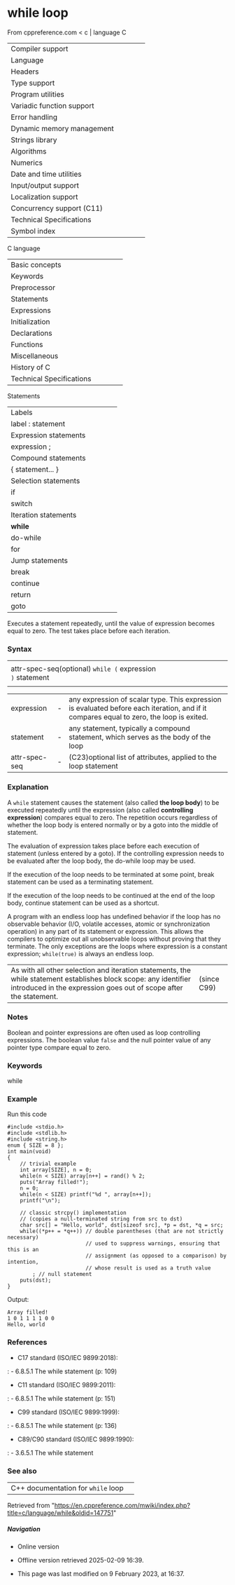 # while loop

From cppreference.com
< c‎ | language
 C

|  |  |  |  |  |
| --- | --- | --- | --- | --- |
| Compiler support | | | | |
| Language | | | | |
| Headers | | | | |
| Type support | | | | |
| Program utilities | | | | |
| Variadic function support | | | | |
| Error handling | | | | |
| Dynamic memory management | | | | |
| Strings library | | | | |
| Algorithms | | | | |
| Numerics | | | | |
| Date and time utilities | | | | |
| Input/output support | | | | |
| Localization support | | | | |
| Concurrency support (C11) | | | | |
| Technical Specifications | | | | |
| Symbol index | | | | |

 C language

|  |  |  |  |  |
| --- | --- | --- | --- | --- |
| Basic concepts | | | | |
| Keywords | | | | |
| Preprocessor | | | | |
| Statements | | | | |
| Expressions | | | | |
| Initialization | | | | |
| Declarations | | | | |
| Functions | | | | |
| Miscellaneous | | | | |
| History of C | | | | |
| Technical Specifications | | | | |

 Statements

|  |  |  |  |  |
| --- | --- | --- | --- | --- |
| Labels | | | | |
| label : statement | | | | |
| Expression statements | | | | |
| expression ; | | | | |
| Compound statements | | | | |
| { statement... } | | | | |
| Selection statements | | | | |
| if | | | | |
| switch | | | | |
| Iteration statements | | | | |
| ****while**** | | | | |
| do-while | | | | |
| for | | | | |
| Jump statements | | | | |
| break | | | | |
| continue | | | | |
| return | | | | |
| goto | | | | |

Executes a statement repeatedly, until the value of expression becomes equal to zero. The test takes place before each iteration.

### Syntax

|  |  |  |  |  |  |  |  |  |  |
| --- | --- | --- | --- | --- | --- | --- | --- | --- | --- |
|  | | | | | | | | | |
| attr-spec-seq(optional) `while (` expression `)` statement |  |  |
|  | | | | | | | | | |

|  |  |  |
| --- | --- | --- |
| expression | - | any expression of scalar type. This expression is evaluated before each iteration, and if it compares equal to zero, the loop is exited. |
| statement | - | any statement, typically a compound statement, which serves as the body of the loop |
| attr-spec-seq | - | (C23)optional list of attributes, applied to the loop statement |

### Explanation

A `while` statement causes the statement (also called **the loop body**) to be executed repeatedly until the expression (also called **controlling expression**) compares equal to zero. The repetition occurs regardless of whether the loop body is entered normally or by a goto into the middle of statement.

The evaluation of expression takes place before each execution of statement (unless entered by a goto). If the controlling expression needs to be evaluated after the loop body, the do-while loop may be used.

If the execution of the loop needs to be terminated at some point,  break statement can be used as a terminating statement.

If the execution of the loop needs to be continued at the end of the loop body,  continue statement can be used as a shortcut.

A program with an endless loop has undefined behavior if the loop has no observable behavior (I/O, volatile accesses, atomic or synchronization operation) in any part of its statement or expression. This allows the compilers to optimize out all unobservable loops without proving that they terminate. The only exceptions are the loops where
expression is a constant expression; `while(true)` is always an endless loop.

|  |  |
| --- | --- |
| As with all other selection and iteration statements, the while statement establishes block scope: any identifier introduced in the expression goes out of scope after the statement. | (since C99) |

### Notes

Boolean and pointer expressions are often used as loop controlling expressions. The boolean value `false` and the null pointer value of any pointer type compare equal to zero.

### Keywords

while

### Example

Run this code

```
#include <stdio.h>
#include <stdlib.h>
#include <string.h>
enum { SIZE = 8 };
int main(void)
{
    // trivial example
    int array[SIZE], n = 0;
    while(n < SIZE) array[n++] = rand() % 2;
    puts("Array filled!");
    n = 0;
    while(n < SIZE) printf("%d ", array[n++]);
    printf("\n");
 
    // classic strcpy() implementation
    // (copies a null-terminated string from src to dst)
    char src[] = "Hello, world", dst[sizeof src], *p = dst, *q = src;
    while((*p++ = *q++)) // double parentheses (that are not strictly necessary)
                         // used to suppress warnings, ensuring that this is an
                         // assignment (as opposed to a comparison) by intention,
                         // whose result is used as a truth value
        ; // null statement
    puts(dst);
}

```

Output:

```
Array filled!
1 0 1 1 1 1 0 0 
Hello, world

```

### References

- C17 standard (ISO/IEC 9899:2018):

:   - 6.8.5.1 The while statement (p: 109)

- C11 standard (ISO/IEC 9899:2011):

:   - 6.8.5.1 The while statement (p: 151)

- C99 standard (ISO/IEC 9899:1999):

:   - 6.8.5.1 The while statement (p: 136)

- C89/C90 standard (ISO/IEC 9899:1990):

:   - 3.6.5.1 The while statement

### See also

|  |  |
| --- | --- |
| C++ documentation for `while` loop | |

Retrieved from "<https://en.cppreference.com/mwiki/index.php?title=c/language/while&oldid=147751>"

##### Navigation

- Online version
- Offline version retrieved 2025-02-09 16:39.

- This page was last modified on 9 February 2023, at 16:37.